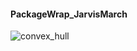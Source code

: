 #### PackageWrap_JarvisMarch

![convex_hull](D:\02-git-repos\GraphAlgorithms\docs\images\convex_hull.png)

